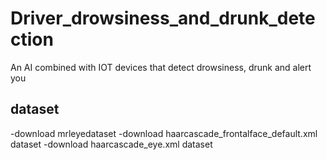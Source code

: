# Driver_drowsiness_and_drunk_detection
An AI combined  with IOT devices that detect drowsiness, drunk and alert you
## dataset
-download mrleyedataset 
-download haarcascade_frontalface_default.xml dataset
-download haarcascade_eye.xml dataset
